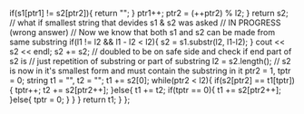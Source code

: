 if(s1[ptr1] != s2[ptr2]){
return "";
}
ptr1++;
ptr2 = (++ptr2) % l2;
}
return s2;
​
// what  if smallest string that devides s1 & s2 was asked
// IN PROGRESS (wrong answer)
// Now we know that both s1 and s2 can be made from same substring
if(l1 != l2 && l1 - l2 < l2){
s2 = s1.substr(l2, l1-l2);
}
cout << s2 << endl;
s2 += s2;
// doubled to be on safe side and check if end part of s2 is
// just repetition of substring or part of substring
l2 = s2.length();
// s2 is now in it's smallest form and must contain the substring in it
ptr2 = 1, tptr = 0;
string t1 = "", t2 = "";
t1 += s2[0];
while(ptr2 < l2){
if(s2[ptr2] == t1[tptr]){
tptr++;
t2 += s2[ptr2++];
}else{
t1 += t2;
if(tptr == 0){
t1 += s2[ptr2++];
}else{
tptr = 0;
}
}
}
return t1;
}
};